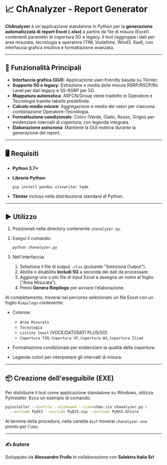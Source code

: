 # 📈 ChAnalyzer - Report Generator

**ChAnalyzer** è un'applicazione standalone in Python per la **generazione automatizzata di report Excel (.xlsx)** a partire da file di misura (Excel) contenenti parametri di copertura 5G e legacy. Il tool raggruppa i dati per area misurata, tecnologia e operatore (TIM, Vodafone, Wind3, Iliad), con interfaccia grafica intuitiva e formattazione avanzata.

---

## 🧩 Funzionalità Principali

* **Interfaccia grafica (GUI)**: Applicazione user-friendly basata su Tkinter.
* **Supporto 5G e legacy**: Estrazione e media delle misure RSRP/RSCP/Rx Level per dati legacy e SS-RSRP per 5G.
* **Mappatura automatica**: ARFCN/Group viene tradotto in Operatore e Tecnologia tramite tabelle predefinite.
* **Calcolo medio misure**: Aggregazione e media dei valori per ciascuna combinazione Operatore–Tecnologia.
* **Formattazione condizionale**: Colori (Verde, Giallo, Rosso, Grigio) per evidenziare intervalli di copertura, con legenda integrata.
* **Elaborazione asincrona**: Mantiene la GUI reattiva durante la generazione del report.

---

## 🖥️ Requisiti

* **Python 3.7+**
* **Librerie Python**:

  ```bash
  pip install pandas xlsxwriter tqdm
  ```
* **Tkinter** incluso nella distribuzione standard di Python.

---

## ▶️ Utilizzo

1. Posizionati nella directory contenente `chanalyzer.py`.
2. Esegui il comando:

   ```bash
   python chanalyzer.py
   ```
3. Nell'interfaccia:

   1. Seleziona il file di output `.xlsx` (pulsante "Seleziona Output").
   2. Abilita o disabilita **Includi 5G** a seconda dei dati da processare.
   3. Aggiungi uno o più file di input Excel e assegna un nome al foglio ("Area Misurata").
   4. Premi **Genera Riepilogo** per avviare l'elaborazione.

Al completamento, troverai nel percorso selezionato un file Excel con un foglio `Riepilogo` contenente:

* Colonne:

  * `Area Misurata`
  * `Tecnologia`
  * `Listino Inwit` (VOCE/DATI/DATI PLUS/5G)
  * `Copertura TIM`, `Copertura VF`, `Copertura W3`, `Copertura Iliad`
* Formattazione condizionale per evidenziare la qualità della copertura.
* Legenda colori per interpretare gli intervalli di misura.

---

## 📦 Creazione dell'eseguibile (EXE)

Per distribuire il tool come applicazione standalone su Windows, utilizza PyInstaller. Ecco un esempio di comando:

```bash
pyinstaller --onefile --windowed --icon=chan.ico chanalyzer.py \
  --exclude PyQt5 --exclude PyQt5.sip --exclude PyQt5.QtCore
```

Al termine della procedura, nella cartella `dist` troverai `chanalyzer.exe` pronto per l'uso.

---

### ✍️ Autore

Sviluppato da **Alessandro Frullo**
In collaborazione con **Selektra Italia Srl**
